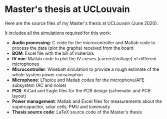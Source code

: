 # Master's thesis at UCLouvain

Here are the source files of my Master's thesis at UCLouvain (June 2020).

It includes all the simulations required for this work:
* **Audio processing**: C code for the microcontroller and Matlab code to process the data (plot the graphs) received from the board
* **BOM**: Excel file with the bill of materials
* **IV mic**: Matlab code to plot the IV curves (current/voltage) of different microphones
* **Microcontroller**: Wisebatt simulation to provide a rough estimate of the whole system power consumption
* **Microphone**: LTspice and Matlab codes for the microphone/AFE subsystem (AC and noise)
* **PCB**: KiCad and Eagle files for the PCB design (schematic and PCB layout)
* **Power management**: Matlab and Excel files for measurements about the supercapacitor, solar cells, PMU and luminosity
* **Thesis source code**: LaTeX source code of the Master's thesis
